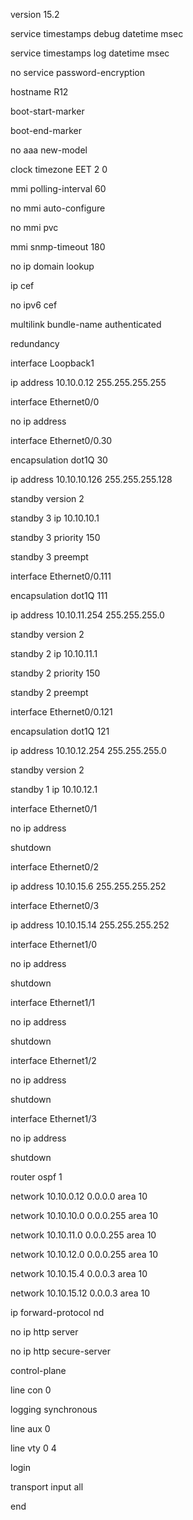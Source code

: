 version 15.2

service timestamps debug datetime msec

service timestamps log datetime msec

no service password-encryption

hostname R12

boot-start-marker

boot-end-marker

no aaa new-model

clock timezone EET 2 0

mmi polling-interval 60

no mmi auto-configure

no mmi pvc

mmi snmp-timeout 180

no ip domain lookup

ip cef

no ipv6 cef

multilink bundle-name authenticated

redundancy

interface Loopback1

 ip address 10.10.0.12 255.255.255.255

interface Ethernet0/0

 no ip address

interface Ethernet0/0.30

 encapsulation dot1Q 30

 ip address 10.10.10.126 255.255.255.128

 standby version 2

 standby 3 ip 10.10.10.1

 standby 3 priority 150

 standby 3 preempt

interface Ethernet0/0.111

 encapsulation dot1Q 111

 ip address 10.10.11.254 255.255.255.0

 standby version 2

 standby 2 ip 10.10.11.1

 standby 2 priority 150

 standby 2 preempt

interface Ethernet0/0.121

 encapsulation dot1Q 121

 ip address 10.10.12.254 255.255.255.0

 standby version 2

 standby 1 ip 10.10.12.1

interface Ethernet0/1

 no ip address

 shutdown

interface Ethernet0/2

 ip address 10.10.15.6 255.255.255.252

interface Ethernet0/3

 ip address 10.10.15.14 255.255.255.252

interface Ethernet1/0

 no ip address

 shutdown

interface Ethernet1/1

 no ip address

 shutdown

interface Ethernet1/2

 no ip address

 shutdown

interface Ethernet1/3

 no ip address

 shutdown

router ospf 1

 network 10.10.0.12 0.0.0.0 area 10

 network 10.10.10.0 0.0.0.255 area 10

 network 10.10.11.0 0.0.0.255 area 10

 network 10.10.12.0 0.0.0.255 area 10

 network 10.10.15.4 0.0.0.3 area 10

 network 10.10.15.12 0.0.0.3 area 10

ip forward-protocol nd

no ip http server

no ip http secure-server

control-plane

line con 0

 logging synchronous

line aux 0

line vty 0 4

 login

 transport input all

end
